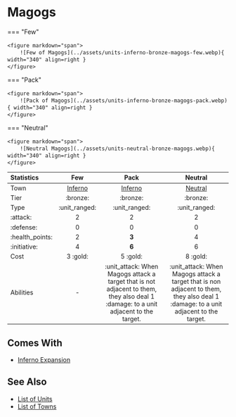 # Magogs

=== "Few"

    <figure markdown="span">
        ![Few of Magogs](../assets/units-inferno-bronze-magogs-few.webp){ width="340" align=right }
    </figure>

=== "Pack"

    <figure markdown="span">
        ![Pack of Magogs](../assets/units-inferno-bronze-magogs-pack.webp){ width="340" align=right }
    </figure>

=== "Neutral"

    <figure markdown="span">
        ![Neutral Magogs](../assets/units-neutral-bronze-magogs.webp){ width="340" align=right }
    </figure>


| Statistics | Few | Pack | Neutral |
| :--- | :---: | :---: | :---: |
| Town | [Inferno](../towns/inferno.md) | [Inferno](../towns/inferno.md) | [Neutral](../towns/neutral.md) |
| Tier | :bronze: | :bronze: | :bronze: |
| Type | :unit_ranged: | :unit_ranged: | :unit_ranged: |
| :attack: | 2 | 2 | 2 |
| :defense: | 0 | 0 | 0 |
| :health_points: | 2 | **3** | 4 |
| :initiative: | 4 | **6** | 6 |
| Cost | 3 :gold: | 5 :gold: | 8 :gold: |
| Abilities | - | :unit_attack: When Magogs attack a target that is not adjacent to them, they also deal 1 :damage: to a unit adjacent to the target. | :unit_attack: When Magogs attack a target that is non adjacent to them, they also deal 1 :damage: to a unit adjacent to the target. |


## Comes With

- [Inferno Expansion](../content/inferno_expansion.md)


## See Also

- [List of Units](index.md)
- [List of Towns](../towns/index.md)